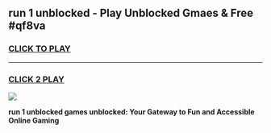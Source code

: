 
## run 1 unblocked - Play Unblocked Gmaes & Free #qf8va
<h3>
<a href="https://news.freeplayer.one?title=run_1_unblocked&ref=24F">CLICK TO PLAY</a></h3>
<hr>

<h3>
<a href="https://news.freeplayer.one?title=run_1_unblocked&ref=24F">CLICK 2 PLAY</a>
  
</h3>

<a href="https://news.freeplayer.one?title=run_1_unblocked&ref=24F/"><img src="https://clearcache.store/games.png"></a>


**run 1 unblocked games unblocked: Your Gateway to Fun and Accessible Online Gaming**
